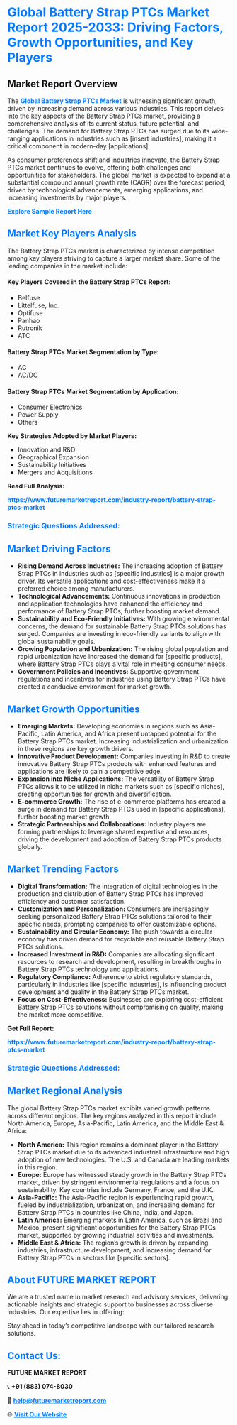 <h1 style="color: #007BFF;">Global Battery Strap PTCs Market Report 2025-2033: Driving Factors, Growth Opportunities, and Key Players</h1>

<section id="overview">
<h2>Market Report Overview</h2>
<p>The <a href="https://www.futuremarketreport.com/industry-report/battery-strap-ptcs-market" style="color: #007BFF; text-decoration: none;"><strong>Global Battery Strap PTCs Market</strong></a> is witnessing significant growth, driven by increasing demand across various industries. This report delves into the key aspects of the Battery Strap PTCs market, providing a comprehensive analysis of its current status, future potential, and challenges. The demand for Battery Strap PTCs has surged due to its wide-ranging applications in industries such as [insert industries], making it a critical component in modern-day [applications].</p>
<p>As consumer preferences shift and industries innovate, the Battery Strap PTCs market continues to evolve, offering both challenges and opportunities for stakeholders. The global market is expected to expand at a substantial compound annual growth rate (CAGR) over the forecast period, driven by technological advancements, emerging applications, and increasing investments by major players.</p>
</section>

<section id="overview">
<p><a href="https://www.futuremarketreport.com/request-sample/reportId=62783" style="color: #007BFF; text-decoration: none;"><strong>Explore Sample Report Here</strong></a></p>
</section>

<section id="key-players">
<h2 style="color: #007BFF;">Market Key Players Analysis</h2>
<p>The Battery Strap PTCs market is characterized by intense competition among key players striving to capture a larger market share. Some of the leading companies in the market include:</p>
<h4>Key Players Covered in the Battery Strap PTCs Report:</h4>
<ul><li>Belfuse</li><li>Littelfuse, Inc.</li><li>Optifuse</li><li>Panhao</li><li>Rutronik</li><li>ATC</li></ul>
<h4>Battery Strap PTCs Market Segmentation by Type:</h4>
<ul><li>AC</li><li>AC/DC</li></ul>

<h4>Battery Strap PTCs Market Segmentation by Application:</h4>
<ul><li>Consumer Electronics</li><li>Power Supply</li><li>Others</li></ul>
<p><strong>Key Strategies Adopted by Market Players:</strong></p>
<ul>
<li>Innovation and R&D</li>
<li>Geographical Expansion</li>
<li>Sustainability Initiatives</li>
<li>Mergers and Acquisitions</li>
</ul>
</section>

<section>
<p><strong>Read Full Analysis: </strong></p><a href="https://www.futuremarketreport.com/industry-report/battery-strap-ptcs-market" style="color: #007BFF; text-decoration: none;"><strong>https://www.futuremarketreport.com/industry-report/battery-strap-ptcs-market</strong></a>
<h3 style="color: #007BFF;">Strategic Questions Addressed:</h3>
</section>

<section id="driving-factors">
<h2 style="color: #007BFF;">Market Driving Factors</h2>
<ul>
<li><strong>Rising Demand Across Industries:</strong> The increasing adoption of Battery Strap PTCs in industries such as [specific industries] is a major growth driver. Its versatile applications and cost-effectiveness make it a preferred choice among manufacturers.</li>
<li><strong>Technological Advancements:</strong> Continuous innovations in production and application technologies have enhanced the efficiency and performance of Battery Strap PTCs, further boosting market demand.</li>
<li><strong>Sustainability and Eco-Friendly Initiatives:</strong> With growing environmental concerns, the demand for sustainable Battery Strap PTCs solutions has surged. Companies are investing in eco-friendly variants to align with global sustainability goals.</li>
<li><strong>Growing Population and Urbanization:</strong> The rising global population and rapid urbanization have increased the demand for [specific products], where Battery Strap PTCs plays a vital role in meeting consumer needs.</li>
<li><strong>Government Policies and Incentives:</strong> Supportive government regulations and incentives for industries using Battery Strap PTCs have created a conducive environment for market growth.</li>
</ul>
</section>

<section id="growth-opportunities">
<h2 style="color: #007BFF;">Market Growth Opportunities</h2>
<ul>
<li><strong>Emerging Markets:</strong> Developing economies in regions such as Asia-Pacific, Latin America, and Africa present untapped potential for the Battery Strap PTCs market. Increasing industrialization and urbanization in these regions are key growth drivers.</li>
<li><strong>Innovative Product Development:</strong> Companies investing in R&D to create innovative Battery Strap PTCs products with enhanced features and applications are likely to gain a competitive edge.</li>
<li><strong>Expansion into Niche Applications:</strong> The versatility of Battery Strap PTCs allows it to be utilized in niche markets such as [specific niches], creating opportunities for growth and diversification.</li>
<li><strong>E-commerce Growth:</strong> The rise of e-commerce platforms has created a surge in demand for Battery Strap PTCs used in [specific applications], further boosting market growth.</li>
<li><strong>Strategic Partnerships and Collaborations:</strong> Industry players are forming partnerships to leverage shared expertise and resources, driving the development and adoption of Battery Strap PTCs products globally.</li>
</ul>
</section>

<section id="trending-factors">
<h2 style="color: #007BFF;">Market Trending Factors</h2>
<ul>
<li><strong>Digital Transformation:</strong> The integration of digital technologies in the production and distribution of Battery Strap PTCs has improved efficiency and customer satisfaction.</li>
<li><strong>Customization and Personalization:</strong> Consumers are increasingly seeking personalized Battery Strap PTCs solutions tailored to their specific needs, prompting companies to offer customizable options.</li>
<li><strong>Sustainability and Circular Economy:</strong> The push towards a circular economy has driven demand for recyclable and reusable Battery Strap PTCs solutions.</li>
<li><strong>Increased Investment in R&D:</strong> Companies are allocating significant resources to research and development, resulting in breakthroughs in Battery Strap PTCs technology and applications.</li>
<li><strong>Regulatory Compliance:</strong> Adherence to strict regulatory standards, particularly in industries like [specific industries], is influencing product development and quality in the Battery Strap PTCs market.</li>
<li><strong>Focus on Cost-Effectiveness:</strong> Businesses are exploring cost-efficient Battery Strap PTCs solutions without compromising on quality, making the market more competitive.</li>
</ul>
</section>

<section>
<p><strong>Get Full Report: </strong></p><a href="https://www.futuremarketreport.com/industry-report/battery-strap-ptcs-market" style="color: #007BFF; text-decoration: none;"><strong>https://www.futuremarketreport.com/industry-report/battery-strap-ptcs-market</strong></a>
<h3 style="color: #007BFF;">Strategic Questions Addressed:</h3>
</section>


<section id="regional-analysis">
<h2 style="color: #007BFF;">Market Regional Analysis</h2>
<p>The global Battery Strap PTCs market exhibits varied growth patterns across different regions. The key regions analyzed in this report include North America, Europe, Asia-Pacific, Latin America, and the Middle East & Africa:</p>
<ul>
<li><strong>North America:</strong> This region remains a dominant player in the Battery Strap PTCs market due to its advanced industrial infrastructure and high adoption of new technologies. The U.S. and Canada are leading markets in this region.</li>
<li><strong>Europe:</strong> Europe has witnessed steady growth in the Battery Strap PTCs market, driven by stringent environmental regulations and a focus on sustainability. Key countries include Germany, France, and the U.K.</li>
<li><strong>Asia-Pacific:</strong> The Asia-Pacific region is experiencing rapid growth, fueled by industrialization, urbanization, and increasing demand for Battery Strap PTCs in countries like China, India, and Japan.</li>
<li><strong>Latin America:</strong> Emerging markets in Latin America, such as Brazil and Mexico, present significant opportunities for the Battery Strap PTCs market, supported by growing industrial activities and investments.</li>
<li><strong>Middle East & Africa:</strong> The region’s growth is driven by expanding industries, infrastructure development, and increasing demand for Battery Strap PTCs in sectors like [specific sectors].</li>
</ul>
</section>

<footer>
<h2 style="color: #007BFF;">About FUTURE MARKET REPORT</h2>
<p>We are a trusted name in market research and advisory services, delivering actionable insights and strategic support to businesses across diverse industries. Our expertise lies in offering:</p>

<p>Stay ahead in today’s competitive landscape with our tailored research solutions.</p>

<h2 style="color: #007BFF;">Contact Us:</h2>
<p><strong>FUTURE MARKET REPORT</strong></p>
<p>📞 <strong>+91 (883) 074-8030</strong></p>
<p>📧 <strong><a href="mailto:help@futuremarketreport.com" style="color: #007BFF;">help@futuremarketreport.com</a></strong></p>
<p>🌐 <strong><a href="https://www.futuremarketreport.com/" style="color: #007BFF;">Visit Our Website</a></strong></p>
</footer>
